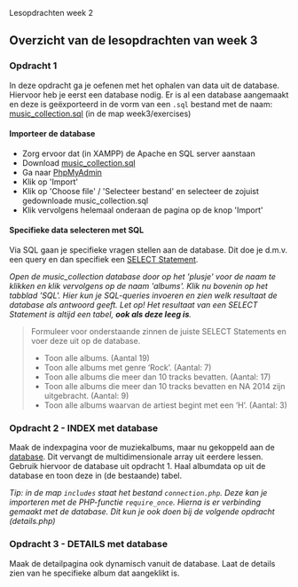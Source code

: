 Lesopdrachten week 2

Overzicht van de lesopdrachten van week 3
-----------------------------------------

### Opdracht 1

In deze opdracht ga je oefenen met het ophalen van data uit de database. Hiervoor heb je eerst een database nodig. Er is al een database aangemaakt en deze is geëxporteerd in de vorm van een `.sql` bestand met de naam: [music\_collection.sql](music_collection.sql) (in de map week3/exercises)

#### Importeer de database

*   Zorg ervoor dat (in XAMPP) de Apache en SQL server aanstaan
*   Download [music\_collection.sql](music_collection.sql)
*   Ga naar [PhpMyAdmin](http://localhost/phpmyadmin/)
*   Klik op 'Import'
*   Klik op 'Choose file' / 'Selecteer bestand' en selecteer de zojuist gedownloade music\_collection.sql
*   Klik vervolgens helemaal onderaan de pagina op de knop 'Import'

#### Specifieke data selecteren met SQL

Via SQL gaan je specifieke vragen stellen aan de database. Dit doe je d.m.v. een query en dan specifiek een [SELECT Statement](https://www.w3schools.com/sql/sql_select.asp).

_Open de music\_collection database door op het 'plusje' voor de naam te klikken en klik vervolgens op de naam 'albums'. Klik nu bovenin op het tabblad 'SQL'. Hier kun je SQL-queries invoeren en zien welk resultaat de database als antwoord geeft. Let op! Het resultaat van een SELECT Statement is altijd een tabel, **ook als deze leeg is**._

> Formuleer voor onderstaande zinnen de juiste SELECT Statements en voer deze uit op de database.
>
> *   Toon alle albums. (Aantal 19)
> *   Toon alle albums met genre ‘Rock’. (Aantal: 7)
> *   Toon alle albums die meer dan 10 tracks bevatten. (Aantal: 17)
> *   Toon alle albums die meer dan 10 tracks bevatten en NA 2014 zijn uitgebracht. (Aantal: 9)
> *   Toon alle albums waarvan de artiest begint met een ‘H’. (Aantal: 3)

### Opdracht 2 - INDEX met database

Maak de indexpagina voor de muziekalbums, maar nu gekoppeld aan de [database](https://www.khanacademy.org/computing/computer-programming/sql/sql-basics/pt/querying-the-table). Dit vervangt de multidimensionale array uit eerdere lessen. Gebruik hiervoor de database uit opdracht 1. Haal albumdata op uit de database en toon deze in (de bestaande) tabel.

_Tip: in de map `includes` staat het bestand `connection.php`. Deze kan je importeren met de PHP-functie `require_once`. Hierna is er verbinding gemaakt met de database. Dit kun je ook doen bij de volgende opdracht (details.php)_

### Opdracht 3 - DETAILS met database

Maak de detailpagina ook dynamisch vanuit de database. Laat de details zien van he specifieke album dat aangeklikt is.